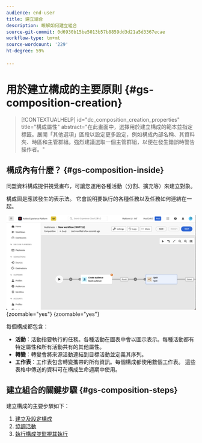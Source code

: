 ```yaml
---
audience: end-user
title: 建立組合
description: 瞭解如何建立組合
source-git-commit: 0d6930b15be5013b57b8859dd3d21a5d3367ecae
workflow-type: tm+mt
source-wordcount: '229'
ht-degree: 59%

---
```



# 用於建立構成的主要原則 {#gs-composition-creation}

>[!CONTEXTUALHELP]
>id="dc_composition_creation_properties"
>title="構成屬性"
>abstract="在此畫面中，選擇用於建立構成的範本並指定標籤。展開「其他選項」區段以設定更多設定，例如構成內部名稱、其資料夾、時區和主管群組。強烈建議選取一個主管群組，以便在發生錯誤時警告操作者。"

## 構成內有什麼？ {#gs-composition-inside}

同盟資料構成提供視覺畫布，可讓您運用各種活動（分割、擴充等）來建立對象。

構成圖是應該發生的表示法。 它會說明要執行的各種任務以及任務如何連結在一起。

![](assets/composition-example.png){zoomable="yes"} {zoomable="yes"}

每個構成都包含：

* **活動**：活動指要執行的任務。各種活動在圖表中會以圖示表示。每種活動都有特定屬性和所有活動共有的其他屬性。
* **轉變**：轉變會將來源活動連結到目標活動並定義其序列。
* **工作表**：工作表包含轉變攜帶的所有資訊。每個構成都使用數個工作表。 這些表格中傳送的資料可在構成生命週期中使用。

## 建立組合的關鍵步驟 {#gs-composition-steps}

建立構成的主要步驟如下：

1. [建立及設定構成](../compositions/create-composition.md)
1. [協調活動](../compositions/orchestrate-activities.md)
1. [執行構成並監視其執行](../compositions/start-monitor-composition.md)
